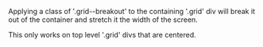 Applying a class of '.grid--breakout' to the containing '.grid' div
 will break it out of the container and stretch it the width of the screen.

This only works on top level '.grid' divs that are centered.
